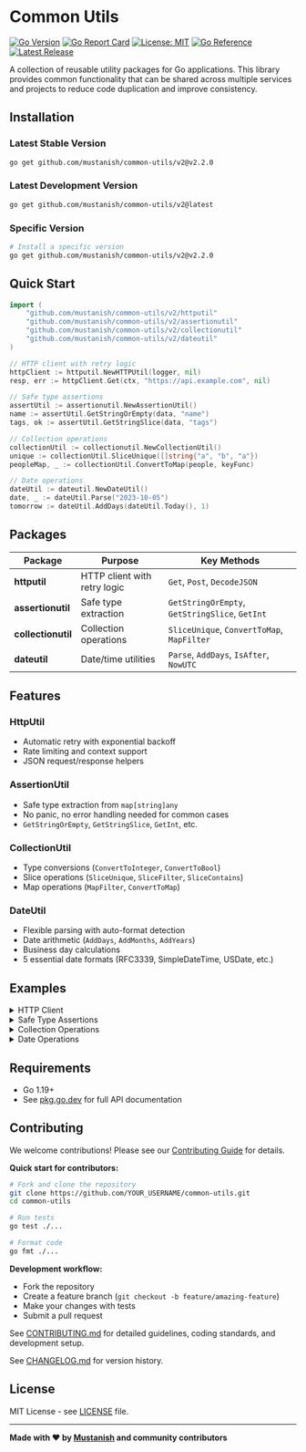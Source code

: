 # Common Utils

[![Go Version](https://img.shields.io/github/go-mod/go-version/mustanish/common-utils)](https://golang.org/)
[![Go Report Card](https://goreportcard.com/badge/github.com/mustanish/common-utils)](https://goreportcard.com/report/github.com/mustanish/common-utils)
[![License: MIT](https://img.shields.io/badge/License-MIT-yellow.svg)](https://opensource.org/licenses/MIT)
[![Go Reference](https://pkg.go.dev/badge/github.com/mustanish/common-utils.svg)](https://pkg.go.dev/github.com/mustanish/common-utils)
[![Latest Release](https://img.shields.io/github/v/release/mustanish/common-utils)](https://github.com/mustanish/common-utils/releases)

A collection of reusable utility packages for Go applications. This library provides common functionality that can be shared across multiple services and projects to reduce code duplication and improve consistency.

## Installation

### Latest Stable Version

```bash
go get github.com/mustanish/common-utils/v2@v2.2.0
```

### Latest Development Version

```bash
go get github.com/mustanish/common-utils/v2@latest
```

### Specific Version

```bash
# Install a specific version
go get github.com/mustanish/common-utils/v2@v2.2.0
```

## Quick Start

```go
import (
    "github.com/mustanish/common-utils/v2/httputil"
    "github.com/mustanish/common-utils/v2/assertionutil"
    "github.com/mustanish/common-utils/v2/collectionutil"
    "github.com/mustanish/common-utils/v2/dateutil"
)

// HTTP client with retry logic
httpClient := httputil.NewHTTPUtil(logger, nil)
resp, err := httpClient.Get(ctx, "https://api.example.com", nil)

// Safe type assertions
assertUtil := assertionutil.NewAssertionUtil()
name := assertUtil.GetStringOrEmpty(data, "name")
tags, ok := assertUtil.GetStringSlice(data, "tags")

// Collection operations
collectionUtil := collectionutil.NewCollectionUtil()
unique := collectionUtil.SliceUnique([]string{"a", "b", "a"})
peopleMap, _ := collectionUtil.ConvertToMap(people, keyFunc)

// Date operations
dateUtil := dateutil.NewDateUtil()
date, _ := dateUtil.Parse("2023-10-05")
tomorrow := dateUtil.AddDays(dateUtil.Today(), 1)
```

## Packages

| Package | Purpose | Key Methods |
|---------|---------|-------------|
| **httputil** | HTTP client with retry logic | `Get`, `Post`, `DecodeJSON` |
| **assertionutil** | Safe type extraction | `GetStringOrEmpty`, `GetStringSlice`, `GetInt` |
| **collectionutil** | Collection operations | `SliceUnique`, `ConvertToMap`, `MapFilter` |
| **dateutil** | Date/time utilities | `Parse`, `AddDays`, `IsAfter`, `NowUTC` |

## Features

### HttpUtil
- Automatic retry with exponential backoff
- Rate limiting and context support
- JSON request/response helpers

### AssertionUtil
- Safe type extraction from `map[string]any`
- No panic, no error handling needed for common cases
- `GetStringOrEmpty`, `GetStringSlice`, `GetInt`, etc.

### CollectionUtil  
- Type conversions (`ConvertToInteger`, `ConvertToBool`)
- Slice operations (`SliceUnique`, `SliceFilter`, `SliceContains`)
- Map operations (`MapFilter`, `ConvertToMap`)

### DateUtil
- Flexible parsing with auto-format detection
- Date arithmetic (`AddDays`, `AddMonths`, `AddYears`)
- Business day calculations
- 5 essential date formats (RFC3339, SimpleDateTime, USDate, etc.)

## Examples

<details>
<summary>HTTP Client</summary>

```go
client := httputil.NewHTTPUtil(logger, nil)
resp, err := client.Get(ctx, "https://api.example.com", headers)
if client.IsSuccess(resp) {
    var result map[string]any
    client.DecodeJSON(resp, &result)
}
```
</details>

<details>
<summary>Safe Type Assertions</summary>

```go
util := assertionutil.NewAssertionUtil()

// No error handling needed - returns empty string if missing/wrong type
username := util.GetStringOrEmpty(data, "username")
email := util.GetStringOrEmpty(data, "email")

// Safe slice extraction
if tags, ok := util.GetStringSlice(data, "tags"); ok {
    // Process string slice
}
```
</details>

<details>
<summary>Collection Operations</summary>

```go
util := collectionutil.NewCollectionUtil()

// Remove duplicates
unique := util.SliceUnique([]string{"a", "b", "a", "c"}) // ["a", "b", "c"]

// Convert slice to map
peopleMap, _ := util.ConvertToMap(people, func(item any) string {
    return item.(Person).Name
})

// Type conversion
age, _ := util.ConvertToInteger("25")
active, _ := util.ConvertToBool("yes") // true
```
</details>

<details>
<summary>Date Operations</summary>

```go
util := dateutil.NewDateUtil()

// Parse various formats automatically
date, _ := util.Parse("2023-10-05")
date, _ := util.Parse("10/05/2023")

// Date arithmetic
future := util.AddDays(util.Today(), 30)
if util.IsAfter(future, util.Today()) {
    // 30 days from now
}

// Business days
if util.IsBusinessDay(util.Today()) {
    nextBizDay := util.AddBusinessDays(util.Today(), 5)
}
```
</details>

## Requirements

- Go 1.19+
- See [pkg.go.dev](https://pkg.go.dev/github.com/mustanish/common-utils/v2) for full API documentation

## Contributing

We welcome contributions! Please see our [Contributing Guide](CONTRIBUTING.md) for details.

**Quick start for contributors:**
```bash
# Fork and clone the repository
git clone https://github.com/YOUR_USERNAME/common-utils.git
cd common-utils

# Run tests
go test ./...

# Format code  
go fmt ./...
```

**Development workflow:**
- Fork the repository
- Create a feature branch (`git checkout -b feature/amazing-feature`)
- Make your changes with tests
- Submit a pull request

See [CONTRIBUTING.md](CONTRIBUTING.md) for detailed guidelines, coding standards, and development setup.

See [CHANGELOG.md](CHANGELOG.md) for version history.

## License

MIT License - see [LICENSE](LICENSE) file.

---

**Made with ❤️ by [Mustanish](https://github.com/mustanish) and community contributors**
